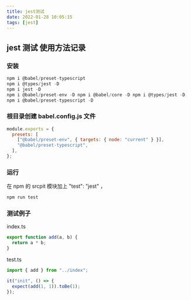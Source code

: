 ```yaml
---
title: jest测试
date: 2022-01-28 10:05:15
tags: [jest]
---
```


## jest 测试 使用方法记录

<!-- more -->

### 安装

```js
npm i @babel/preset-typescript
npm i @types/jest -D
npm i jest -D
npm i @babel/preset-env -D npm i @babel/core -D npm i @types/jest -D
npm i @babel/preset-typescript -D
```

### 根目录创建 babel.config.js 文件

```js
module.exports = {
  presets: [
    ["@babel/preset-env", { targets: { node: "current" } }],
    "@babel/preset-typescript",
  ],
};
```

### 运行

在 npm 的 srcpit 模块加上 "test": "jest" ，

```js
npm run test
```

### 测试例子

index.ts

```js
export function add(a, b) {
  return a * b;
}
```

test.ts

```js
import { add } from "../index";

it("init", () => {
  expect(add(1, 1)).toBe(1);
});
```

